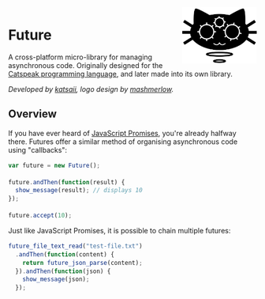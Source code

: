 <picture>
  <source
    media="(prefers-color-scheme: dark)"
    align="right"
    width="30%"
    height="30%"
    srcset="./future-logo-dark.svg">
  <source
    media="(prefers-color-scheme: light)"
    align="right"
    width="30%"
    height="30%"
    srcset="./future-logo.svg">
  <img
    align="right"
    width="30%"
    height="30%"
    alt="Future Logo"
    src="./future-logo.svg">
</picture>

# Future

A cross-platform micro-library for managing asynchronous code. Originally
designed for the [Catspeak programming language](https://github.com/NuxiiGit/catspeak-lang),
and later made into its own library.

_Developed by
[katsaii](https://www.katsaii.com/), logo design by
[mashmerlow](https://mashmerlow.github.io/)._

## Overview

If you have ever heard of [JavaScript Promises](https://developer.mozilla.org/en-US/docs/Web/JavaScript/Reference/Global_Objects/Promise),
you're already halfway there. Futures offer a similar method of organising
asynchronous code using "callbacks":
```js
var future = new Future();

future.andThen(function(result) {
  show_message(result); // displays 10
});

future.accept(10);
```

Just like JavaScript Promises, it is possible to chain multiple futures:
```js
future_file_text_read("test-file.txt")
  .andThen(function(content) {
    return future_json_parse(content);
  }).andThen(function(json) {
    show_message(json);
  });
```